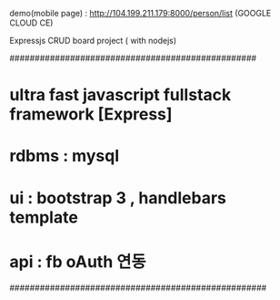 demo(mobile page) : http://104.199.211.179:8000/person/list (GOOGLE CLOUD CE) 


Expressjs CRUD board project ( with nodejs)

#################################################
#
# ultra fast javascript fullstack framework [Express]
#
# rdbms : mysql
#
# ui : bootstrap 3 , handlebars template
# api  : fb oAuth 연동
###################################################

